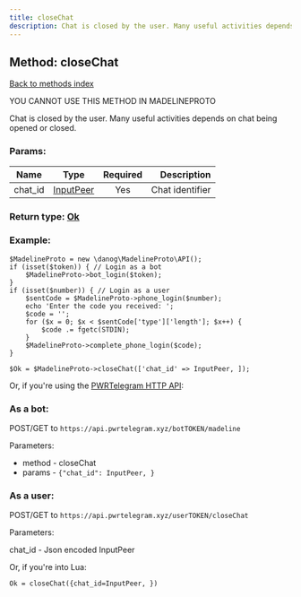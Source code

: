 ```yaml
---
title: closeChat
description: Chat is closed by the user. Many useful activities depends on chat being opened or closed.
---
```

## Method: closeChat  
[Back to methods index](index.md)


YOU CANNOT USE THIS METHOD IN MADELINEPROTO


Chat is closed by the user. Many useful activities depends on chat being opened or closed.

### Params:

| Name     |    Type       | Required | Description |
|----------|:-------------:|:--------:|------------:|
|chat\_id|[InputPeer](../types/InputPeer.md) | Yes|Chat identifier|


### Return type: [Ok](../types/Ok.md)

### Example:


```
$MadelineProto = new \danog\MadelineProto\API();
if (isset($token)) { // Login as a bot
    $MadelineProto->bot_login($token);
}
if (isset($number)) { // Login as a user
    $sentCode = $MadelineProto->phone_login($number);
    echo 'Enter the code you received: ';
    $code = '';
    for ($x = 0; $x < $sentCode['type']['length']; $x++) {
        $code .= fgetc(STDIN);
    }
    $MadelineProto->complete_phone_login($code);
}

$Ok = $MadelineProto->closeChat(['chat_id' => InputPeer, ]);
```

Or, if you're using the [PWRTelegram HTTP API](https://pwrtelegram.xyz):

### As a bot:

POST/GET to `https://api.pwrtelegram.xyz/botTOKEN/madeline`

Parameters:

* method - closeChat
* params - `{"chat_id": InputPeer, }`



### As a user:

POST/GET to `https://api.pwrtelegram.xyz/userTOKEN/closeChat`

Parameters:

chat_id - Json encoded InputPeer



Or, if you're into Lua:

```
Ok = closeChat({chat_id=InputPeer, })
```

